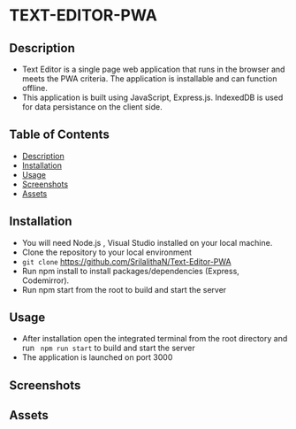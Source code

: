 # TEXT-EDITOR-PWA

## Description

* Text Editor is a single page web application that runs in the browser and meets the PWA criteria. The application is installable and can function offline.
*  This application is built using JavaScript, Express.js. IndexedDB is used for data persistance on the client side.

## Table of Contents

- [Description](#Description)
- [Installation](#Installation)
- [Usage](#Usage)
- [Screenshots](#Screenshots)
- [Assets](#Assets)

## Installation

* You will need Node.js , Visual Studio installed on your local machine.
* Clone the repository to your local environment
* `git clone` https://github.com/SrilalithaN/Text-Editor-PWA
* Run npm install to install packages/dependencies (Express, Codemirror).
* Run npm start from the root to build and start the server

## Usage

* After installation open the integrated terminal from the root directory and run  ` npm run start` to build and start the server
* The application is launched on port 3000

## Screenshots

## Assets
